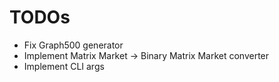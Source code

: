 # TODOs

* Fix Graph500 generator
* Implement Matrix Market -> Binary Matrix Market converter
* Implement CLI args